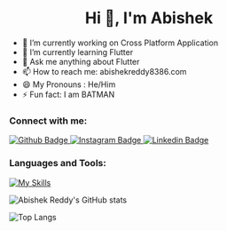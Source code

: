  <h1 align="center">Hi 👋, I'm Abishek</h1>

- 🔭 I’m currently working on Cross Platform Application
- 🌱 I’m currently learning Flutter
- 💬 Ask me anything about Flutter 
- 📫 How to reach me: abishekreddy8386.com
- 😄 My Pronouns : He/Him
- ⚡ Fun fact: I am BATMAN
  
### Connect with me:
<div id="badges">
  <a href="https://github.com/abhiabby3008">
    <img src="https://img.shields.io/badge/Github-white?style=for-the-badge&logo=Github&logoColor=black" alt="Github Badge"/>
  </a>
 
   <a href="https://www.instagram.com/sekar_abby">
    <img src="https://img.shields.io/badge/Instagram-purple?style=for-the-badge&logo=instagram&logoColor=white" alt="Instagram Badge"/>

   <a href="https://www.linkedin.com/in/abishek-reddy-41359120b/">
    <img src="https://img.shields.io/badge/linkedin-blue?style=for-the-badge&logo=linkedin&logoColor=white" alt="Linkedin Badge"/>
  </a>
</div>

### Languages and Tools:
[![My Skills](https://skillicons.dev/icons?i=flutter,dart,firebase,github,git,postman,figma&perline=5)](https://skillicons.dev)

![Abishek Reddy's GitHub stats](https://github-readme-stats.vercel.app/api?username=abhiabby3008&show_icons=true&theme=dark)

![Top Langs](https://github-readme-stats.vercel.app/api/top-langs/?username=abhiabby3008&theme=dark)


